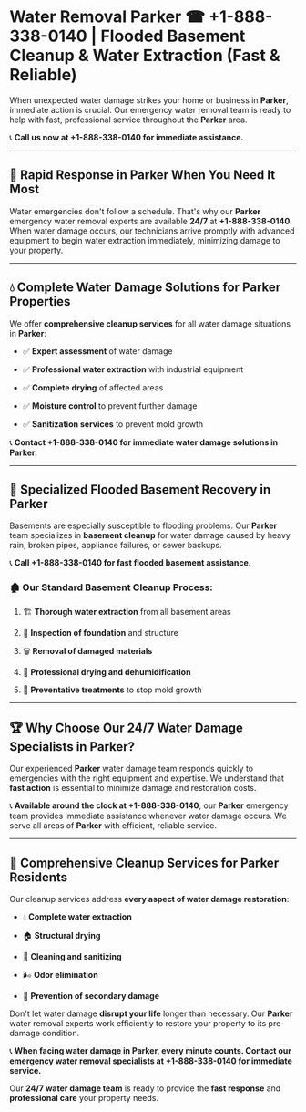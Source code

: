 # Water Removal Parker ☎ +1-888-338-0140 | Flooded Basement Cleanup & Water Extraction (Fast & Reliable)

When unexpected water damage strikes your home or business in **Parker**, immediate action is crucial. Our emergency water removal team is ready to help with fast, professional service throughout the **Parker** area. 

📞 **Call us now at +1-888-338-0140 for immediate assistance.**
---
## 🚀 Rapid Response in Parker When You Need It Most
Water emergencies don't follow a schedule. That's why our **Parker** emergency water removal experts are available **24/7** at **+1-888-338-0140**. When water damage occurs, our technicians arrive promptly with advanced equipment to begin water extraction immediately, minimizing damage to your property.
---
## 💧 Complete Water Damage Solutions for Parker Properties
We offer **comprehensive cleanup services** for all water damage situations in **Parker**:
- ✅ **Expert assessment** of water damage  
- ✅ **Professional water extraction** with industrial equipment  
- ✅ **Complete drying** of affected areas  
- ✅ **Moisture control** to prevent further damage  
- ✅ **Sanitization services** to prevent mold growth  
📞 **Contact +1-888-338-0140 for immediate water damage solutions in Parker.**
---
## 🌊 Specialized Flooded Basement Recovery in Parker
Basements are especially susceptible to flooding problems. Our **Parker** team specializes in **basement cleanup** for water damage caused by heavy rain, broken pipes, appliance failures, or sewer backups. 
📞 **Call +1-888-338-0140 for fast flooded basement assistance.**
### 🏚️ Our Standard Basement Cleanup Process:
1. 🏗️ **Thorough water extraction** from all basement areas  
2. 🔎 **Inspection of foundation** and structure  
3. 🗑️ **Removal of damaged materials**  
4. 💨 **Professional drying and dehumidification**  
5. 🚫 **Preventative treatments** to stop mold growth  
---
## 🏆 Why Choose Our 24/7 Water Damage Specialists in Parker?
Our experienced **Parker** water damage team responds quickly to emergencies with the right equipment and expertise. We understand that **fast action** is essential to minimize damage and restoration costs.
📞 **Available around the clock at +1-888-338-0140**, our **Parker** emergency team provides immediate assistance whenever water damage occurs. We serve all areas of **Parker** with efficient, reliable service.
---
## 🧹 Comprehensive Cleanup Services for Parker Residents
Our cleanup services address **every aspect of water damage restoration**:
- 💧 **Complete water extraction**  
- 🏠 **Structural drying**  
- 🧼 **Cleaning and sanitizing**  
- 🌬️ **Odor elimination**  
- 🚫 **Prevention of secondary damage**  
Don't let water damage **disrupt your life** longer than necessary. Our **Parker** water removal experts work efficiently to restore your property to its pre-damage condition.
📞 **When facing water damage in Parker, every minute counts. Contact our emergency water removal specialists at +1-888-338-0140 for immediate service.**
Our **24/7 water damage team** is ready to provide the **fast response** and **professional care** your property needs.
